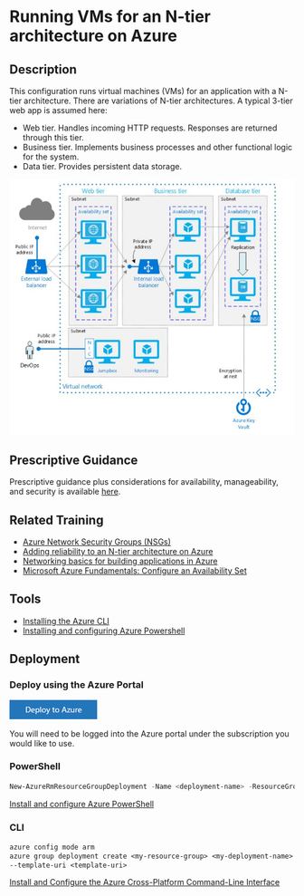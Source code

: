 # Running VMs for an N-tier architecture on Azure

## Description
This configuration runs virtual machines (VMs) for an application with a N-tier architecture.
There are variations of N-tier architectures. A typical 3-tier web app is assumed here:
* Web tier. Handles incoming HTTP requests. Responses are returned through this tier.
* Business tier. Implements business processes and other functional logic for the system.
* Data tier. Provides persistent data storage.

 ![diagram](../images/nTierVM.png)

## Prescriptive Guidance
Prescriptive  guidance plus considerations for availability, manageability, and security is available [here](https://azure.microsoft.com/en-us/documentation/articles/guidance-compute-3-tier-vm/).

## Related Training
* [Azure Network Security Groups (NSGs)](https://azure.microsoft.com/en-us/documentation/articles/virtual-networks-nsg/)
* [Adding reliability to an N-tier architecture on Azure](https://azure.microsoft.com/en-us/documentation/articles/guidance-compute-n-tier-vm/)
* [Networking basics for building applications in Azure](https://azure.microsoft.com/en-us/documentation/videos/azurecon-2015-networking-basics-for-building-applications-in-azure/)
* [Microsoft Azure Fundamentals:  Configure an Availability Set](https://azure.microsoft.com/en-us/documentation/articles/virtual-machines-windows-create-availability-set/)

## Tools
* [Installing the Azure CLI](https://azure.microsoft.com/en-us/documentation/articles/xplat-cli-install/)
* [Installing and configuring Azure Powershell](https://azure.microsoft.com/en-us/documentation/articles/powershell-install-configure/)

## Deployment

### Deploy using the Azure Portal
[![Deploy to Azure](../images/azurebtn.png)](https://portal.azure.com/#create/Microsoft.Template/uri/https://github.com/ValoremConsulting/AzureCLI/blob/master/3-nTier/Templates/azuredeploy.json)

You will need to be logged into the Azure portal under the subscription you would like to use.

### PowerShell
```PowerShell
New-AzureRmResourceGroupDeployment -Name <deployment-name> -ResourceGroupName <resource-group-name> -TemplateUri <template-uri>
```
[Install and configure Azure PowerShell](https://azure.microsoft.com/en-us/documentation/articles/powershell-install-configure/)

### CLI
```
azure config mode arm
azure group deployment create <my-resource-group> <my-deployment-name> --template-uri <template-uri>
```
[Install and Configure the Azure Cross-Platform Command-Line Interface](https://azure.microsoft.com/en-us/documentation/articles/xplat-cli-install/)

